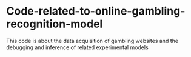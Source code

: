 # Code-related-to-online-gambling-recognition-model
This code is about the data acquisition of gambling websites and the debugging and inference of related experimental models
